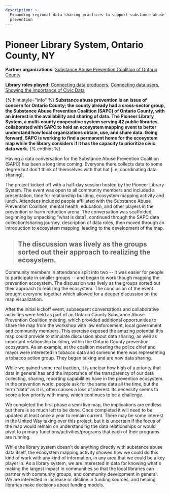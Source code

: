 ```yaml
---
description: >-
  Expanding regional data sharing practices to support substance abuse
  prevention
---
```


# Pioneer Library System, Ontario County, NY

**Partner organizations:** [Substance Abuse Prevention Coalition of Ontario County](https://partnershipforontariocounty.org/community-programs/prevention-coalition/)

**Library roles played:**  [Connecting data producers](../library-roles/connecting-data-producers.md), [Connecting data users](../library-roles/connecting-data-users.md), [Showing the importance of Civic Data](../library-roles/showing-importance-civic-data.md)

{% hint style="info" %}
**Substance abuse prevention is an issue of concern for Ontario County; the county already had a cross-sector group, the Substance Abuse Prevention Coalition \(SAPC\) of Ontario County, with an interest in the availability and sharing of data. The Pioneer Library System, a multi-county cooperative system serving 42 public libraries, collaborated with SAPC to hold an ecosystem mapping event to better understand how local organizations obtain, use, and share data.  Going forward, SAPC is working to find a permanent home for the ecosystem map while the library considers if it has the capacity to prioritize civic data work.**
{% endhint %}

Having a data conversation for the Substance Abuse Prevention Coalition \(SAPC\) has been a long time coming. Everyone there collects data to some degree but don't think of themselves with that hat \[i.e, coordinating data sharing\].

The project kicked off with a half-day session hosted by the Pioneer Library System. The event was open to all community members and included a presentation, time for relationship building, ecosystem mapping activity and lunch. Attendees included people affiliated with the Substance Abuse Prevention Coalition, mental health, education, and other players in the prevention or harm reduction arena. The conversation was scaffolded, beginning by unpacking "what is data?, continued through the SAPC data collection/sharing journey, description of data roles, then moved through an introduction to ecosystem mapping, leading to the development of the map. 

> ## The discussion was lively as the groups sorted out their approach to realizing the ecosystem.

Community members in attendance split into two -- it was easier for people to participate in smaller groups -- and began to work though mapping the prevention ecosystem. The discussion was lively as the groups sorted out their approach to realizing the ecosystem. The conclusion of the event brought everyone together which allowed for a deeper discussion on the map visualization. 

After the initial kickoff event, subsequent conversations and collaborative activities were held as part of an Ontario County Substance Abuse Prevention Coalition meeting, which provided additional opportunities to share the map from the workshop with law enforcement, local government and community members. This exercise exposed the amazing potential this map could provide to stimulate discussion about data sharing, as well as important relationship building, within the Ontario County prevention ecosystem. As an example, at the coalition meeting the police chief and mayor were interested in tobacco data and someone there was representing a tobacco action group. They began talking and are now data sharing.

While we gained some real traction, it is unclear how high of a priority that data in general has and the importance of the transparency of our data collecting, sharing, reporting capabilities have in the prevention ecosystem. In the prevention world, people ask for the same data all the time, but the term “data” as it is, often causes a loss of interest. Its necessity seems to score a low priority with many, which continues to be a challenge. 

We completed the first phase a semi live map, the implications are endless but there is so much left to be done. Once completed it will need to be updated at least once a year to remain current. There may be some interest in the United Way taking over this project, but it is uncertain if the focus of the map would remain on understanding the data relationships or would pivot to primary functions/activities/programs that each of their programs are running. 

While the library system doesn't do anything directly with substance abuse data itself, the ecosystem mapping activity showed how we could do this kind of work with any kind of information, in any area that we could be a key player in. As a library system, we are interested in data for knowing what's making the largest impact in communities so that the local libraries can partner with community groups, and community development in general. We are interested in increase or decline in funding sources, and helping libraries make decisions about funding models.  
  


